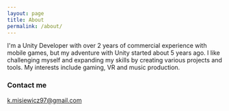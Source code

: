 ```yaml
---
layout: page
title: About
permalink: /about/
---
```


I'm a Unity Developer with over 2 years of commercial experience with mobile games, but my adventure with Unity started about 5 years ago.
I like challenging myself and expanding my skills by creating various projects and tools. My interests include gaming, VR and music production.


### Contact me

[k.misiewicz97@gmail.com](mailto:k.misiewicz97@gmail.com)
